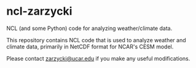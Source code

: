 # ncl-zarzycki
NCL (and some Python) code for analyzing weather/climate data.

This repository contains NCL code that is used to analyze weather and climate data, primarily in NetCDF format for NCAR's CESM model.

Please contact zarzycki@ucar.edu if you make any useful modifications.
